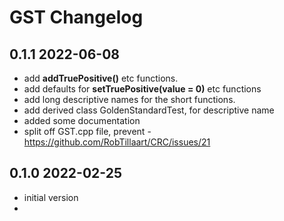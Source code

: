 
# GST Changelog


## 0.1.1  2022-06-08

- add **addTruePositive()** etc functions.
- add defaults for **setTruePositive(value = 0)** etc functions
- add long descriptive names for the short functions.
- add derived class GoldenStandardTest, for descriptive name
- added some documentation
- split off GST.cpp file, prevent - https://github.com/RobTillaart/CRC/issues/21


## 0.1.0  2022-02-25

- initial version
-


